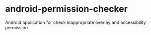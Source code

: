 # android-permission-checker
Android application for check inappropriate overlay and accessibility permission

